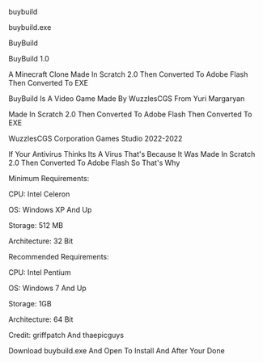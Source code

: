 buybuild

buybuild.exe

BuyBuild

BuyBuild 1.0

A Minecraft Clone Made In Scratch 2.0 Then Converted To Adobe Flash Then Converted To EXE

BuyBuild Is A Video Game Made By WuzzlesCGS From Yuri Margaryan

Made In Scratch 2.0 Then Converted To Adobe Flash Then Converted To EXE

WuzzlesCGS Corporation Games Studio 2022-2022

If Your Antivirus Thinks Its A Virus That's Because It Was Made In Scratch 2.0 Then Converted To Adobe Flash So That's Why

Minimum Requirements: 

CPU: Intel Celeron 

OS: Windows XP And Up

Storage: 512 MB

Architecture: 32 Bit

Recommended Requirements:

CPU: Intel Pentium

OS: Windows 7 And Up

Storage: 1GB

Architecture: 64 Bit

Credit: griffpatch And thaepicguys

Download buybuild.exe And Open To Install And After Your Done 
